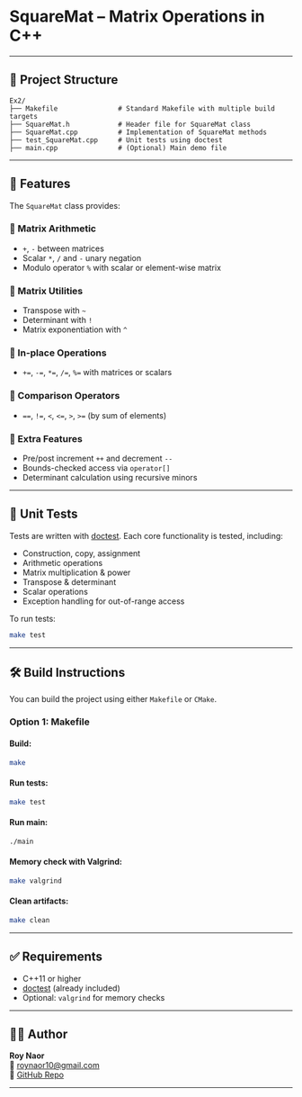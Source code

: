 # SquareMat – Matrix Operations in C++
---

## 📁 Project Structure

```
Ex2/
├── Makefile               # Standard Makefile with multiple build targets
├── SquareMat.h            # Header file for SquareMat class
├── SquareMat.cpp          # Implementation of SquareMat methods
├── test_SquareMat.cpp     # Unit tests using doctest
├── main.cpp               # (Optional) Main demo file
```

---

## 📐 Features

The `SquareMat` class provides:

### 🔢 Matrix Arithmetic
- `+`, `-` between matrices
- Scalar `*`, `/` and `-` unary negation
- Modulo operator `%` with scalar or element-wise matrix

### 🔁 Matrix Utilities
- Transpose with `~`
- Determinant with `!`
- Matrix exponentiation with `^`

### 🔄 In-place Operations
- `+=`, `-=`, `*=`, `/=`, `%=` with matrices or scalars

### 📏 Comparison Operators
- `==`, `!=`, `<`, `<=`, `>`, `>=` (by sum of elements)

### 🔧 Extra Features
- Pre/post increment `++` and decrement `--`
- Bounds-checked access via `operator[]`
- Determinant calculation using recursive minors

---

## 🧪 Unit Tests

Tests are written with [doctest](https://github.com/doctest/doctest). Each core functionality is tested, including:

- Construction, copy, assignment
- Arithmetic operations
- Matrix multiplication & power
- Transpose & determinant
- Scalar operations
- Exception handling for out-of-range access

To run tests:
```bash
make test
```

---

## 🛠️ Build Instructions

You can build the project using either `Makefile` or `CMake`.

### Option 1: Makefile

#### Build:
```bash
make
```

#### Run tests:
```bash
make test 
```

#### Run main:
```bash
./main
```

#### Memory check with Valgrind:
```bash
make valgrind
```

#### Clean artifacts:
```bash
make clean
```

---

## ✅ Requirements

- C++11 or higher
- [doctest](https://github.com/doctest/doctest) (already included)
- Optional: `valgrind` for memory checks

---

## 👨‍💻 Author

**Roy Naor**  
📧 roynaor10@gmail.com  
🔗 [GitHub Repo](https://github.com/RoyNaor/Cpp2)

---
